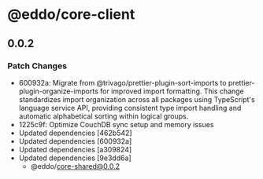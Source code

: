 # @eddo/core-client

## 0.0.2

### Patch Changes

- 600932a: Migrate from @trivago/prettier-plugin-sort-imports to prettier-plugin-organize-imports for improved import formatting. This change standardizes import organization across all packages using TypeScript's language service API, providing consistent type import handling and automatic alphabetical sorting within logical groups.
- 1225c9f: Optimize CouchDB sync setup and memory issues
- Updated dependencies [462b542]
- Updated dependencies [600932a]
- Updated dependencies [a309824]
- Updated dependencies [9e3dd6a]
  - @eddo/core-shared@0.0.2
